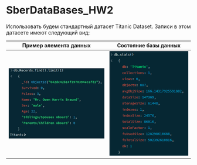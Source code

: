 # SberDataBases_HW2

Использовать будем стандартный датасет Titanic Dataset. Записи в этом датасете имеют следующий вид:

Пример элемента данных            |  Состояние базы данных
:-------------------------:|:-------------------------:
![](https://github.com/SexualWhiteChocolate/SberDataBases_HW2/blob/main/image1.jpg)  |  ![](https://github.com/SexualWhiteChocolate/SberDataBases_HW2/blob/main/image.png)


